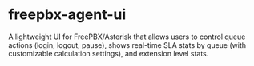 # freepbx-agent-ui
A lightweight UI for FreePBX/Asterisk that allows users to control queue actions (login, logout, pause), shows real-time SLA stats by queue (with customizable calculation settings), and extension level stats.
